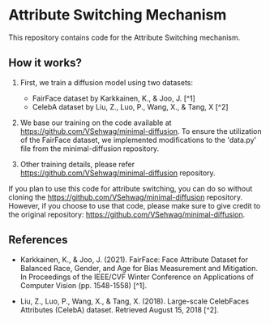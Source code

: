 # Attribute Switching Mechanism

This repository contains code for the Attribute Switching mechanism.

## How it works?

1. First, we train a diffusion model using two datasets:
   - FairFace dataset by Karkkainen, K., & Joo, J. [^1]
   - CelebA dataset by Liu, Z., Luo, P., Wang, X., & Tang, X [^2]
   
2. We base our training on the code available at https://github.com/VSehwag/minimal-diffusion.
   To ensure the utilization of the FairFace dataset, we implemented modifications to the 'data.py' file from the minimal-diffusion repository.

3. Other training details, please refer https://github.com/VSehwag/minimal-diffusion repository.

If you plan to use this code for attribute switching, you can do so without cloning the https://github.com/VSehwag/minimal-diffusion repository. However, if you choose to use that code, please make sure to give credit to the original repository: https://github.com/VSehwag/minimal-diffusion.

## References

- Karkkainen, K., & Joo, J. (2021). FairFace: Face Attribute Dataset for Balanced Race, Gender, and Age for Bias Measurement and Mitigation. In Proceedings of the IEEE/CVF Winter Conference on Applications of Computer Vision (pp. 1548-1558) [^1].

- Liu, Z., Luo, P., Wang, X., & Tang, X. (2018). Large-scale CelebFaces Attributes (CelebA) dataset. Retrieved August 15, 2018 [^2].
